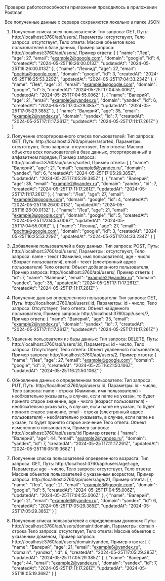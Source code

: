 Проверка работоспособности приложения проводилось в приложении Postman

Все полученные данные с сервера сохраняются локально в папке JSON

1. Получение списка всех пользователей:
Тип запроса: GET,
Путь: http://localhost:3760/api/users/,
Параметры: отсутствуют,
Тело запроса: отсутствует,
Тело ответа: Массив объектов всех пользователей в базе данных,
Пример запроса: http://localhost:3760/api/users/,
Пример ответа: 
[
    {
        "name": "Лев",
        "age": 27,
        "email": "example2@google.com",
        "domain": "google",
        "id": 4,
        "createdAt": "2024-05-25T16:26:00.013Z",
        "updatedAt": "2024-05-25T16:26:00.013Z"
    },
    {
        "name": "Леонид",
        "age": 27,
        "email": "pochta@google.com",
        "domain": "google",
        "id": 3,
        "createdAt": "2024-05-25T16:25:53.229Z",
        "updatedAt": "2024-05-25T17:04:33.234Z"
    },
    {
        "name": "Лев",
        "age": 21,
        "email": "example3@google.com",
        "domain": "google",
        "id": 5,
        "createdAt": "2024-05-25T17:04:55.006Z",
        "updatedAt": "2024-05-25T17:04:55.006Z"
    },
    {
        "name": "Валерий",
        "age": 21,
        "email": "example6@yandex.ru",
        "domain": "yandex",
        "id": 6,
        "createdAt": "2024-05-25T17:05:29.385Z",
        "updatedAt": "2024-05-25T17:05:29.385Z"
    },
    {
        "name": "Валерий",
        "age": 35,
        "email": "example2@yandex.ru",
        "domain": "yandex",
        "id": 7,
        "createdAt": "2024-05-25T17:11:17.261Z",
        "updatedAt": "2024-05-25T17:11:17.261Z"
    }
]

2. Получение отсортированного списка пользователей:
Тип запроса: GET,
Путь: http://localhost:3760/api/users/sorted,
Параметры: отсутствуют,
Тело запроса: отсутствует,
Тело ответа: Массив объектов всех пользователей в базе данных, отсортированный в алфавитном порядке,
Пример запроса: http://localhost:3760/api/users/sorted,
Пример ответа:
[
    {
        "name": "Валерий",
        "age": 21,
        "email": "example6@yandex.ru",
        "domain": "yandex",
        "id": 6,
        "createdAt": "2024-05-25T17:05:29.385Z",
        "updatedAt": "2024-05-25T17:05:29.385Z"
    },
    {
        "name": "Валерий",
        "age": 35,
        "email": "example2@yandex.ru",
        "domain": "yandex",
        "id": 7,
        "createdAt": "2024-05-25T17:11:17.261Z",
        "updatedAt": "2024-05-25T17:11:17.261Z"
    },
    {
        "name": "Лев",
        "age": 27,
        "email": "example2@google.com",
        "domain": "google",
        "id": 4,
        "createdAt": "2024-05-25T16:26:00.013Z",
        "updatedAt": "2024-05-25T16:26:00.013Z"
    },
    {
        "name": "Лев",
        "age": 21,
        "email": "example3@google.com",
        "domain": "google",
        "id": 5,
        "createdAt": "2024-05-25T17:04:55.006Z",
        "updatedAt": "2024-05-25T17:04:55.006Z"
    },
    {
        "name": "Леонид",
        "age": 27,
        "email": "pochta@google.com",
        "domain": "google",
        "id": 3,
        "createdAt": "2024-05-25T16:25:53.229Z",
        "updatedAt": "2024-05-25T17:04:33.234Z"
    }
]

3. Добавление пользователей в базу данных:
Тип запроса: POST,
Путь: http://localhost:3760/api/users/,
Параметры: отсутствуют,
Тело запроса: 
    name - текст (Фамилия, имя пользователя), 
    age - число (Возраст пользователя), 
    email - текст (электронный адрес пользователя)
Тело ответа: Объект добавленного пользователя,
Пример запроса: http://localhost:3760/api/users/,
Пример ответа: 
{
    "id": 7,
    "name": "Валерий",
    "email": "example2@yandex.ru",
    "domain": "yandex",
    "age": 35,
    "updatedAt": "2024-05-25T17:11:17.261Z",
    "createdAt": "2024-05-25T17:11:17.261Z"
}

4. Получение данных определенного пользователя:
Тип запроса: GET,
Путь: http://localhost:3760/api/users/:id,
Параметры: 
    id - число,
Тело запроса: Отсутствует,
Тело ответа: Объект найденного пользователя,
Пример запроса: http://localhost:3760/api/users/7,
Пример ответа:
{
    "name": "Валерий",
    "age": 35,
    "email": "example2@yandex.ru",
    "domain": "yandex",
    "id": 7,
    "createdAt": "2024-05-25T17:11:17.261Z",
    "updatedAt": "2024-05-25T17:11:17.261Z"
}

5. Удаление пользователя из базы данных:
Тип запроса: DELETE,
Путь: http://localhost:3760/api/users/:id,
Параметры: 
    id - число,
Тело запроса: Отсутствует,
Тело ответа: Объект удаленного пользователя,
Пример запроса: http://localhost:3760/api/users/2,
Пример ответа:
{
    "name": "Лев",
    "age": 27,
    "email": "example@google.com",
    "domain": "google",
    "id": 2,
    "createdAt": "2024-05-25T16:21:50.106Z",
    "updatedAt": "2024-05-25T16:21:50.106Z"
}

6. Обновление данных о определенном пользователе:
Тип запроса: PUT,
Путь: http://localhost:3760/api/users/:id,
Параметры: 
    id - число,
Тело запроса: 
    name - строка (Фамилия, имя пользователя) - необязательно указывать, в случае, если name не указан, то будет принято старое значение, 
    age - число (возраст пользователя) - необязательно указывать, в случае, если name не указан, то будет принято старое значение,
    email - строка (электронный адрес пользователя) - необязательно указывать, в случае, если name не указан, то будет принято старое значение
Тело ответа: Объект измененного пользователя,
Пример запроса: http://localhost:3760/api/users/:id
Пример ответа: 
{
    "name": "Валерий",
    "age": 44,
    "email": "example2@yandex.ru",
    "domain": "yandex",
    "id": 7,
    "createdAt": "2024-05-25T17:11:17.261Z",
    "updatedAt": "2024-05-25T18:05:19.368Z"
}

7. Получение списка пользователей определенного возраста:
Тип запроса: GET,
Путь: http://localhost:3760/api/users/age/:age,
Параметры: 
    age - число,
Тело запроса: отсутствует,
Тело ответа: Массив объектов пользователей с указанным возрастом,
Пример запроса: http://localhost:3760/api/users/age/21,
Пример ответа:
[
    {
        "name": "Лев",
        "age": 21,
        "email": "example3@google.com",
        "domain": "google",
        "id": 5,
        "createdAt": "2024-05-25T17:04:55.006Z",
        "updatedAt": "2024-05-25T17:04:55.006Z"
    },
    {
        "name": "Валерий",
        "age": 21,
        "email": "example6@yandex.ru",
        "domain": "yandex",
        "id": 6,
        "createdAt": "2024-05-25T17:05:29.385Z",
        "updatedAt": "2024-05-25T17:05:29.385Z"
    }
]

8. Получение списка пользователей с определенным доменом:
Путь: http://localhost:3760/api/users/domain/:domain,
Параметры:
    domain - строка
Тело запроса: отсутствует,
Тело ответа: Массив объектов с указанным доменом,
Пример запроса: http://localhost:3760/api/users/domain/yandex,
Пример ответа:
[
    {
        "name": "Валерий",
        "age": 21,
        "email": "example6@yandex.ru",
        "domain": "yandex",
        "id": 6,
        "createdAt": "2024-05-25T17:05:29.385Z",
        "updatedAt": "2024-05-25T17:05:29.385Z"
    },
    {
        "name": "Валерий",
        "age": 44,
        "email": "example2@yandex.ru",
        "domain": "yandex",
        "id": 7,
        "createdAt": "2024-05-25T17:11:17.261Z",
        "updatedAt": "2024-05-25T18:05:19.368Z"
    }
]
